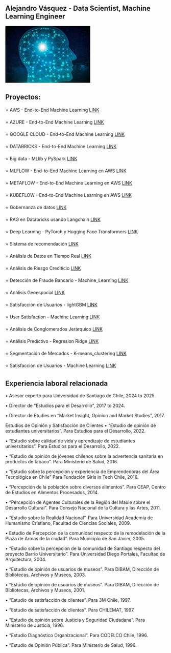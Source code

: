 ## Alejandro Vásquez - Data Scientist, Machine Learning Engineer

![imagen](docs/assets/images/brain_small.jpg)

## Proyectos:

⭐️ AWS - End-to-End Machine Learning                   [LINK](https://alejandrosvc.github.io/AWS--End_to_End_Machine_Learning/)

⭐️ AZURE - End-to-End Machine Learning                 [LINK](https://alejandrosvc.github.io/AZURE--End_to_End_Machine_Learning/)

⭐️ GOOGLE CLOUD - End-to-End Machine Learning          [LINK](https://alejandrosvc.github.io/GOOGLE_CLOUD--End_to_End_Machine_Learning/)

⭐️ DATABRICKS - End-to-End Machine Learning            [LINK](https://alejandrosvc.github.io/Databricks--End_to_End_Machine_Learning/)

⭐️ Big data - MLlib y PySpark                          [LINK](https://alejandrosvc.github.io/Bigdata_PySpark/)

⭐️ MLFLOW - End-to-End Machine Learning en AWS         [LINK](https://alejandrosvc.github.io/MLFLOW--End_to_End_Machine_Learning_en_AWS/)

⭐️ METAFLOW - End-to-End Machine Learning en AWS       [LINK](https://alejandrosvc.github.io/METAFLOW----End_to_End_Machine_Learning_en_AWS/)

⭐️ KUBEFLOW - End-to-End Machine Learning en AWS       [LINK](https://alejandrosvc.github.io/KUBEFLOW--End_to_End_Machine_Learning_en_AWS/)

⭐️ Gobernanza de datos                                 [LINK](https://alejandrosvc.github.io/Gobernanza_de_Datos/)

⭐️ RAG en Databricks usando Langchain                  [LINK](https://alejandrosvc.github.io/RAG_en_Databricks_usando_Langchain/)

⭐️ Deep Learning - PyTorch y Hugging Face Transformers [LINK](https://alejandrosvc.github.io/DeepLearning--Analisis_de_Sentimiento_usando_PyTorch_y_Transformers/)

⭐️ Sistema de recomendación                            [LINK](https://alejandrosvc.github.io/Sistema_de_Recomendacion/)

⭐️ Análisis de Datos en Tiempo Real                    [LINK](https://alejandrosvc.github.io/Analisis_de_Datos_en_Tiempo_Real/)

⭐️ Análisis de Riesgo Crediticio                       [LINK](https://alejandrosvc.github.io/Analisis_de_Riesgo_Crediticio/)

⭐️ Detección de Fraude Bancario - Machine_Learning     [LINK](https://alejandrosvc.github.io/Deteccion_de_Fraude_Bancario--Machine_Learning/)

⭐️ Análisis Geoespacial                                [LINK](https://alejandrosvc.github.io/Analisis_Geoespacial/)

⭐️ Satisfacción de Usuarios - lightGBM                 [LINK](https://alejandrosvc.github.io/Satisfaccion_de_Usuarios--lightGBM/)

⭐️ User Satisfaction – Machine Learning                [LINK](https://tinyurl.com/UserSatLightGBM/)

⭐️ Análisis de Conglomerados Jerárquico                [LINK](https://alejandrosvc.github.io/Analisis_de_Conglomerados_Jerarquico/)

⭐️ Análisis Predictivo - Regresion Ridge               [LINK](https://alejandrosvc.github.io/Analisis_Predictivo--Regresion_Ridge/)

⭐️ Segmentación de Mercados - K-means_clustering       [LINK](https://alejandrosvc.github.io/Segmentacion_de_Mercados---K-means_clustering/)

⭐️ Satisfacción de Usuarios - Machine Learning         [LINK](https://alejandrosvc.github.io/Satisfaccion_de_Usuarios--Machine_Learning/)

## Experiencia laboral relacionada

• Asesor experto para Universidad de Santiago de Chile, 2024 to 2025.

• Director de “Estudios para el Desarrollo”, 2017 to 2024.

• Director de Etudies en “Market Insight, Opinion and Market Studies”, 2017.

Estudios de Opinión y Satisfacción de Clientes
• “Estudio de opinión de estudiantes universitarios”.
   Para Estudios para el Desarrollo, 2022.

• “Estudio sobre calidad de vida y aprendizaje de estudiantes universitarios”.
   Para Estudios para el Desarrollo, 2022.

• “Estudio de opinión de jóvenes chilenos sobre la advertencia sanitaria en productos de tabaco”.
   Para Ministerio de Salud, 2016.

• “Estudio sobre la percepción y experiencia de Emprendedoras del Área Tecnológica en Chile”
   Para Fundación Girls in Tech Chile, 2016.

• “Percepción de la población sobre diversos alimentos”.
   Para CEAP, Centro de Estudios en Alimentos Procesados, 2014.

• “Percepción de Agentes Culturales de la Región del Maule sobre el Desarrollo Cultural”.
   Para Consejo Nacional de la Cultura y las Artes, 2011.

• “Estudio sobre la Realidad Nacional”.
   Para Universidad Academia de Humanismo Cristiano, Facultad de Ciencias Sociales, 2009.

• Estudio de Percepción de la comunidad respecto de la remodelación de la Plaza de Armas de la ciudad”.
   Para Municipio de San Javier, 2005.

• “Estudio sobre la percepción de la comunidad de Santiago respecto del proyecto Barrio Universitario”.
   Para Universidad Diego Portales, Facultad de Arquitectura, 2004.

• “Estudio de opinión de usuarios de museos”.
   Para DIBAM, Dirección de Bibliotecas, Archivos y Museos, 2003.

• “Estudio de opinión de usuarios de museos”.
   Para DIBAM, Dirección de Bibliotecas, Archivos y Museos, 2001.

• “Estudio de satisfacción de clientes”.
   Para 3M Chile, 1997.

• “Estudio de satisfacción de clientes”.
   Para CHILEMAT, 1997.

• “Estudio de opinión sobre Justicia y Seguridad Ciudadana”.
   Para Ministerio de Justicia, 1996.

• “Estudio Diagnóstico Organizacional”.
   Para CODELCO Chile, 1996.

• “Estudio de Opinión Pública”.
   Para Ministerio de Salud, 1996.
